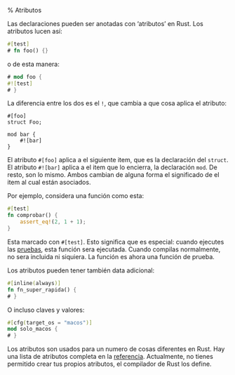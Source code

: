 % Atributos

Las declaraciones pueden ser anotadas con ‘atributos’ en Rust. Los atributos lucen así:

```rust
#[test]
# fn foo() {}
```

o de esta manera:

```rust
# mod foo {
#![test]
# }
```

La diferencia entre los dos es el `!`, que cambia a que cosa aplica el atributo:

```rust,ignore
#[foo]
struct Foo;

mod bar {
    #![bar]
}
```

El atributo `#[foo]` aplica a el siguiente item, que es la declaración del `struct`. El atributo `#![bar]` aplica a el item que lo encierra, la declaración `mod`. De resto, son lo mismo. Ambos cambian de alguna forma el significado de el item al cual están asociados.

Por ejemplo, considera una función como esta:

```rust
#[test]
fn comprobar() {
    assert_eq!(2, 1 + 1);
}
```

Esta marcado con `#[test]`. Esto significa que es especial: cuando ejecutes las [pruebas][tests], esta función sera ejecutada. Cuando compilas normalmente, no sera incluida ni siquiera. La función es ahora una función de prueba.


[tests]: testing.html

Los atributos pueden tener también data adicional:

```rust
#[inline(always)]
fn fn_super_rapida() {
# }
```

O incluso claves y valores:

```rust
#[cfg(target_os = "macos")]
mod solo_macos {
# }
```

Los atributos son usados para un numero de cosas diferentes en Rust. Hay una lista de atributos completa en la [referencia][reference]. Actualmente, no tienes permitido crear tus propios atributos, el compilador de Rust los define.

[reference]: ../reference.html#attributes

